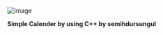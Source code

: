 ![image](https://github.com/semihdursungul/cpp_source_codes/assets/114025283/e0cf30ba-a878-4d76-b71d-0a53c6b04f72)

**Simple Calender by using C++ by semihdursungul**